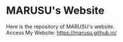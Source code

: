 # MARUSU's Website
Here is the repository of MARUSU's website.\
Access My Website: https://marusu.github.io/
